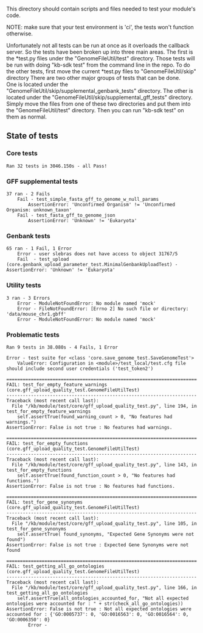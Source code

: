 This directory should contain scripts and files needed to test your module's code.

NOTE: make sure that your test environment is 'ci', the tests won't function otherwise.
 
Unfortunately not all tests can be run at once as it overloads the callback server.
So the tests have been broken up into three main areas.
The first is the \*test.py files under the "GenomeFileUtil/test" directory.
Those tests will be run with doing "kb-sdk test" from the command line in the repo.
To do the other tests, first move the current \*test.py files to "GenomeFileUtil/skip" directory
There are two other major groups of tests that can be done.  
One is located under the "GenomeFileUtil/skip/supplemental_genbank_tests" directory.
The other is located under the "GenomeFileUtil/skip/supplemental_gff_tests" directory.
Simply move the files from one of these two directories and put them into the
"GenomeFileUtil/test" directory. Then you can run "kb-sdk test" on them as normal.

## State of tests

### Core tests
	Ran 32 tests in 3046.150s - all Pass!

### GFF supplemental tests
	37 ran - 2 Fails
		Fail - test_simple_fasta_gff_to_genome_w_null_params
			AssertionError: 'Unconfirmed Organism' != 'Unconfirmed Organism: unknown_taxon'
		Fail - test_fasta_gff_to_genome_json
			AssertionError: 'Unknown' != 'Eukaryota'

### Genbank tests
	65 ran - 1 Fail, 1 Error
		Error - user slebras does not have access to object 31767/5
		Fail  - test_upload (core.genbank_upload_parameter_test.MinimalGenbankUploadTest) - AssertionError: 'Unknown' != 'Eukaryota'

### Utility tests
	3 ran - 3 Errors
		Error - ModuleNotFoundError: No module named 'mock'
		Error - FileNotFoundError: [Errno 2] No such file or directory: 'data/mouse_chr1.gbff'
		Error - ModuleNotFoundError: No module named 'mock'

### Problematic tests
	Ran 9 tests in 38.080s - 4 Fails, 1 Error

	Error - test suite for <class 'core.save_genome_test.SaveGenomeTest'>
		ValueError: Configuration in <module>/test_local/test.cfg file should include second user credentials ('test_token2')

	======================================================================
	FAIL: test_for_empty_feature_warnings (core.gff_upload_quality_test.GenomeFileUtilTest)
	----------------------------------------------------------------------
	Traceback (most recent call last):
	  File "/kb/module/test/core/gff_upload_quality_test.py", line 194, in test_for_empty_feature_warnings
	    self.assertTrue(found_warning_count > 0, "No features had warnings.")
	AssertionError: False is not true : No features had warnings.

	======================================================================
	FAIL: test_for_empty_functions (core.gff_upload_quality_test.GenomeFileUtilTest)
	----------------------------------------------------------------------
	Traceback (most recent call last):
	  File "/kb/module/test/core/gff_upload_quality_test.py", line 143, in test_for_empty_functions
	    self.assertTrue(found_function_count > 0, "No features had functions.")
	AssertionError: False is not true : No features had functions.

	======================================================================
	FAIL: test_for_gene_synonyms (core.gff_upload_quality_test.GenomeFileUtilTest)
	----------------------------------------------------------------------
	Traceback (most recent call last):
	  File "/kb/module/test/core/gff_upload_quality_test.py", line 105, in test_for_gene_synonyms
	    self.assertTrue( found_synonyms, "Expected Gene Synonyms were not found")
	AssertionError: False is not true : Expected Gene Synonyms were not found

	======================================================================
	FAIL: test_getting_all_go_ontologies (core.gff_upload_quality_test.GenomeFileUtilTest)
	----------------------------------------------------------------------
	Traceback (most recent call last):
	  File "/kb/module/test/core/gff_upload_quality_test.py", line 166, in test_getting_all_go_ontologies
	    self.assertTrue(all_ontologies_accounted_for, "Not all expected ontologies were accounted for : " + str(check_all_go_ontologies))
	AssertionError: False is not true : Not all expected ontologies were accounted for : {'GO:0005737': 0, 'GO:0016563': 0, 'GO:0016564': 0, 'GO:0006350': 0}
			Error -

